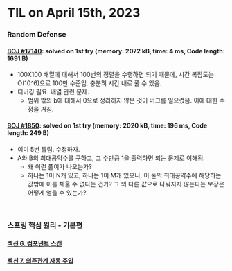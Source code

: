 # **TIL on April 15th, 2023**
### Random Defense
#### [BOJ #17140](../../../Problem%20Solving/boj/random%20defense/17140-04-14-2023.cpp): solved on 1st try (memory: 2072 kB, time: 4 ms, Code length: 1691 B)
* 100X100 배열에 대해서 100번의 정렬을 수행하면 되기 때문에, 시간 복잡도는 O(10^6)으로 100만 수준임. 충분히 시간 내로 풀 수 있음.
* 디버깅 필요. 배열 관련 문제.
  - 범위 밖의 b에 대해서 0으로 정리하지 않은 것이 버그를 일으켰음. 이에 대한 수정을 거침.


#### [BOJ #1850](../../../Problem%20Solving/boj/random%20defense/1850-04-14-2023.cpp): solved on 1st try (memory: 2020 kB, time: 196 ms, Code length: 249 B)
* 이미 5번 틀림. 수정하자.
* A와 B의 최대공약수를 구하고, 그 수만큼 1을 출력하면 되는 문제로 이해됨.
  - 왜 이런 풀이가 나오는가?
  - 하나는 1이 N개 있고, 하나는 1이 M개 있으니, 이 둘의 최대공약수에 해당하는 값밖에 이를 채울 수 없다는 건가? 그 외 다른 값으로 나눠지지 않는다는 보장은 어떻게 얻을 수 있는가?

<br>

### 스프링 핵심 원리 - 기본편
#### [섹션 6. 컴포넌트 스캔](../../../Library%20and%20Framework/spring/Lecture-02/ch-06-04-15-2023.md)
#### [섹션 7. 의존관계 자동 주입](../../../Library%20and%20Framework/spring/Lecture-02/ch-07-04-15-2023.md)